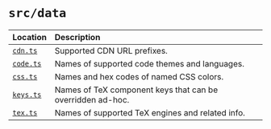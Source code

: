 # `src/data`

| Location | Description |
|:---|:---|
| [`cdn.ts`](cdn.ts) | Supported CDN URL prefixes. |
| [`code.ts`](code.ts) | Names of supported code themes and languages. |
| [`css.ts`](css.ts) | Names and hex codes of named CSS colors. |
| [`keys.ts`](keys.ts) | Names of TeX component keys that can be overridden ad-hoc. |
| [`tex.ts`](tex.ts) | Names of supported TeX engines and related info. |

